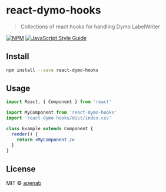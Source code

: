 # react-dymo-hooks

> Collections of react hooks for handling Dymo LabelWriter

[![NPM](https://img.shields.io/npm/v/react-dymo-hooks.svg)](https://www.npmjs.com/package/react-dymo-hooks) [![JavaScript Style Guide](https://img.shields.io/badge/code_style-standard-brightgreen.svg)](https://standardjs.com)

## Install

```bash
npm install --save react-dymo-hooks
```

## Usage

```jsx
import React, { Component } from 'react'

import MyComponent from 'react-dymo-hooks'
import 'react-dymo-hooks/dist/index.css'

class Example extends Component {
  render() {
    return <MyComponent />
  }
}
```

## License

MIT © [apenab](https://github.com/apenab)
